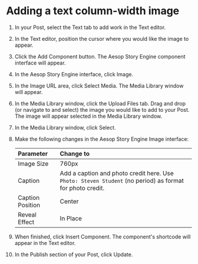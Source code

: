 # Adding a text column-width image

1. In your Post, select the Text tab to add work in the Text editor. 
2. In the Text editor, position the cursor where you would like the image to appear.
3. Click the Add Component button. The Aesop Story Engine component interface will appear. 
4. In the Aesop Story Engine interface, click Image.
5. In the Image URL area, click Select Media. The Media Library window will appear.
6. In the Media Library window, click the Upload Files tab. Drag and drop \(or navigate to and select\) the image you would like to add to your Post. The image will appear selected in the Media Library window.
7. In the Media Library window, click Select.
8. Make the following changes in the Aesop Story Engine Image interface:

   | Parameter | Change to |
   | :--- | :--- |
   | Image Size | 760px |
   | Caption | Add a caption and photo credit here. Use `Photo: Steven Student` \(no period\) as format for photo credit. |
   | Caption Position | Center |
   | Reveal Effect | In Place |
   
9. When finished, click Insert Component. The component's shortcode will appear in the Text editor. 
10. In the Publish section of your Post, click Update.



